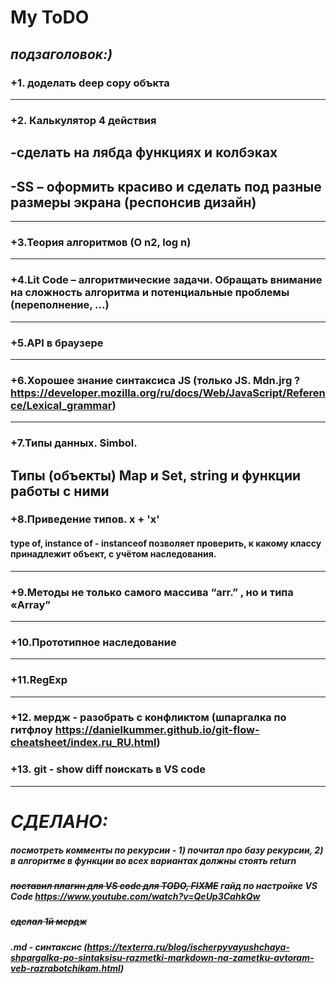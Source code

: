 # My ToDO
## *подзаголовок:)*

### +1. доделать deep copy объкта
--------------------------------------------
### +2. Калькулятор 4 действия
## -сделать на лябда функциях и колбэках
## -SS – оформить красиво и сделать под разные размеры экрана (респонсив дизайн)
--------------------------------------------
### +3.Теория алгоритмов (О n2, log n)
--------------------------------------------
### +4.Lit Code – алгоритмические задачи. Обращать внимание на сложность алгоритма и потенциальные проблемы (переполнение, ...)
--------------------------------------------
### +5.API в браузере
--------------------------------------------
### +6.Хорошее знание синтаксиса JS (только JS. Mdn.jrg ? https://developer.mozilla.org/ru/docs/Web/JavaScript/Reference/Lexical_grammar)
--------------------------------------------
### +7.Типы данных. Simbol. 
Типы (объекты) Map и Set, string и функции работы с ними
--------------------------------------------
### +8.Приведение типов. x + 'x'
#### type of, instance of - instanceof позволяет проверить, к какому классу принадлежит объект, с учётом наследования. 
--------------------------------------------
### +9.Методы не только самого массива “arr.” , но и типа «Array”
--------------------------------------------
### +10.Прототипное наследование
--------------------------------------------
### +11.RegExp
--------------------------------------------
### +12. мердж - разобрать с конфликтом (шпаргалка по гитфлоу https://danielkummer.github.io/git-flow-cheatsheet/index.ru_RU.html)
### +13. git - show diff поискать в VS code
--------------------------------------------
# _СДЕЛАНО:_
##### посмотреть комменты по рекурсии - 1) почитал про базу рекурсии, 2) в алгоритме в функции во всех вариантах должны стоять return
##### ~~поставил  плагин для VS code для TODO, FIXME~~ гайд по настройке VS Code https://www.youtube.com/watch?v=QeUp3CahkQw
##### ~~сделал 1й мердж~~
##### *.md - синтаксис (https://texterra.ru/blog/ischerpyvayushchaya-shpargalka-po-sintaksisu-razmetki-markdown-na-zametku-avtoram-veb-razrabotchikam.html)*